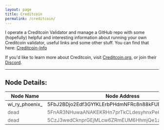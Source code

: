 ```yaml
---
layout: page
title: Creditcoin
permalink: /creditcoin/
---
```


I operate a Creditcoin Validator and manage a GitHub repo with some (hopefully) helpful and interesting information about running your own Creditcoin validator, useful links and some other stuff. You can find that here: [Creditcoin-Info](https://github.com/wi-ry/Creditcoin-Info)

If you'd like to learn more about Creditcoin, visit [Creditcoin.org](https://www.creditcoin.org), or join their [Discord](https://discord.com/invite/creditcoin).

---

##  Node Details:
<table>
  <thead>
    <tr>
      <th>Node Name</th>
      <th>Node Address</th>
      <th>Commission</th>
    </tr>
  </thead>
  <tbody>
    <tr>
      <td>wi_ry_phoenix_</td>
      <td>5FbJ2BDjo2Edf3GYfKLErbPHdmNFRc8n88kFUBYVzsQPYRZv</td>
      <td>5%</td>
    </tr>
    <tr>
      <td style="color:#666">dead</td>
      <td style="color:#666">5FnAR3NHuwaANAKEKRHn7prTkCLdesyhnxPe6d2gaqum96QW</td>
      <td>Inactive</td>
    </tr>
    <tr>
      <td style="color:#666">dead</td>
      <td style="color:#666">5CzJ3wedCknprGEjMLcw6ZRmEUM6HhmjQe1zcF667srgZyxx</td>
      <td>Inactive</td>
    </tr>
  </tbody>
</table>

